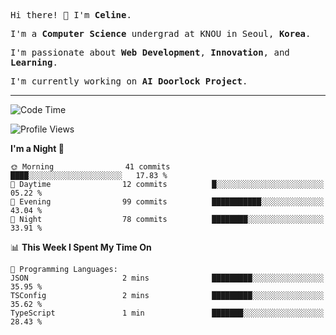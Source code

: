 <p><samp>Hi there! 👋 I'm <b>Celine</b>.</samp></p>
<p><samp>I'm a <b>Computer Science</b> undergrad at KNOU in Seoul, <b>Korea</b>.</samp></p>
<p><samp>I'm passionate about <b>Web Development</b>, <b>Innovation</b>, and <b>Learning</b>.</samp></p>
<p><samp>I'm currently working on <b>AI Doorlock Project</b>.</samp></p>
<hr>

<!--START_SECTION:celine-->
![Code Time](http://img.shields.io/badge/Code%20Time-54%20hrs%2035%20mins-blue)

![Profile Views](http://img.shields.io/badge/Profile%20Views-2-blue)

**I'm a Night 🦉** 

```text
🌞 Morning                41 commits          ████░░░░░░░░░░░░░░░░░░░░░   17.83 % 
🌆 Daytime                12 commits          █░░░░░░░░░░░░░░░░░░░░░░░░   05.22 % 
🌃 Evening                99 commits          ███████████░░░░░░░░░░░░░░   43.04 % 
🌙 Night                  78 commits          ████████░░░░░░░░░░░░░░░░░   33.91 % 
```


📊 **This Week I Spent My Time On** 

```text
💬 Programming Languages: 
JSON                     2 mins              █████████░░░░░░░░░░░░░░░░   35.95 % 
TSConfig                 2 mins              █████████░░░░░░░░░░░░░░░░   35.62 % 
TypeScript               1 min               ███████░░░░░░░░░░░░░░░░░░   28.43 % 
```


<!--END_SECTION:celine-->
